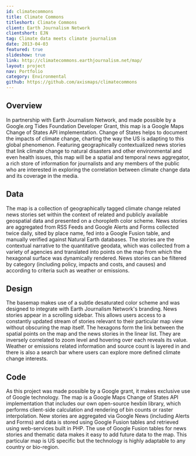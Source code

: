 ```yaml
---
id: climatecommons
title: Climate Commons
titleshort: Climate Commons
client: Earth Journalism Network
clientshort: EJN
tag: Climate data meets climate journalism
date: 2013-04-03
featured: true
slideshow: true
link: http://climatecommons.earthjournalism.net/map/
layout: project
nav: Portfolio
category: Environmental
github: https://github.com/axismaps/climatecommons
---
```


## Overview
In partnership with Earth Journalism Network, and made possible by a Google.org Tides Foundation Developer Grant, this map is a Google Maps Change of States API implementation. Change of States helps to document the impacts of climate change, charting the way the US is adapting to this global phenomenon. Featuring geographically contextualized news stories that link climate change to natural disasters and other environmental and even health issues, this map will be a spatial and temporal news aggregator, a rich store of information for journalists and any members of the public who are interested in exploring the correlation between climate change data and its coverage in the media. 

## Data
The map is a collection of geographically tagged climate change related news stories set within the context of related and publicly available geospatial data and presented on a choropleth color scheme. News stories are aggregated from RSS Feeds and Google Alerts and Forms collected twice daily, sited by place name, fed into a Google Fusion table, and manually verified against Natural Earth databases. The stories are the contextual narrative to the quantitative geodata, which was collected from a variety of agencies and translated into points on the map from which the hexagonal surface was dynamically rendered. News stories can be filtered by category (including policy, impacts and costs, and causes) and according to criteria such as weather or emissions.

## Design
The basemap makes use of a subtle desaturated color scheme and was designed to integrate with Earth Journalism Network's branding. News stories appear in a scrolling sidebar. This allows users access to a constantly updated stream of stories relevant to their particular map view without obscuring the map itself. The hexagons form the link between the spatial points on the map and the news stories in the linear list. They are inversely correlated to zoom level and hovering over each reveals its value. Weather or emissions related information and source count is layered in and there is also a search bar where users can explore more defined climate change interests. 

## Code
As this project was made possible by a Google grant, it makes exclusive use of Google technology. The map is a Google Maps Change of States API implementation that includes our own open-source hexbin library, which performs client-side calculation and rendering of bin counts or raster interpolation. New stories are aggregated via Google News (including Alerts and Forms) and data is stored using Google Fusion tables and retrieved using web-services built in PHP. The use of Google Fusion tables for news stories and thematic data makes it easy to add future data to the map. This particular map is US specific but the technology is highly adaptable to any country or bio-region.